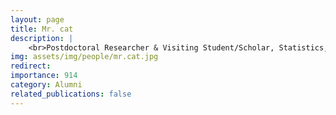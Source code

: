 ```yaml
---
layout: page
title: Mr. cat
description: |
    <br>Postdoctoral Researcher & Visiting Student/Scholar, Statistics, UIUC<br>Sep 2019 -- Mar 2022<br><span style='color:blue'>Assistant Professor, Uwash</span>
img: assets/img/people/mr.cat.jpg
redirect: 
importance: 914
category: Alumni
related_publications: false
---
```

